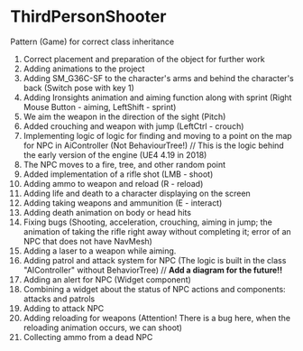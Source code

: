 # ThirdPersonShooter
Pattern (Game) for correct class inheritance

1. Correct placement and preparation of the object for further work
2. Adding animations to the project
3. Adding SM_G36C-SF to the character's arms and behind the character's back (Switch pose with key 1)
4. Adding Ironsights animation and aiming function along with sprint (Right Mouse Button - aiming, LeftShift - sprint)
5. We aim the weapon in the direction of the sight (Pitch)
6. Added crouching and weapon with jump (LeftCtrl - crouch) 
7. Implementing logic of logic for finding and moving to a point on the map for NPC in AiController (Not BehaviourTree!) // This is the logic behind the early version of the engine (UE4 4.19 in 2018)
8. The NPC moves to a fire, tree, and other random point
9. Added implementation of a rifle shot (LMB - shoot) 
10. Adding ammo to weapon and reload (R - reload)
11. Adding life and death to a character displaying on the screen
12. Adding taking weapons and ammunition (E - interact) 
13. Adding death animation on body or head hits
14. Fixing bugs (Shooting, acceleration, crouching, aiming in jump; the animation of taking the rifle right away without completing it; error of an NPC that does not have NavMesh)
15. Adding a laser to a weapon while aiming.
16. Adding patrol and attack system for NPC (The logic is built in the class "AIСontroller" without BehaviorTree) //  **Add a diagram for the future!!**
17. Adding an alert for NPC (Widget component)
18. Combining a widget about the status of NPC actions and components: attacks and patrols
19. Adding to attack NPC
20. Adding reloading for weapons (Attention! There is a bug here, when the reloading animation occurs, we can shoot)
21. Collecting ammo from a dead NPC 
